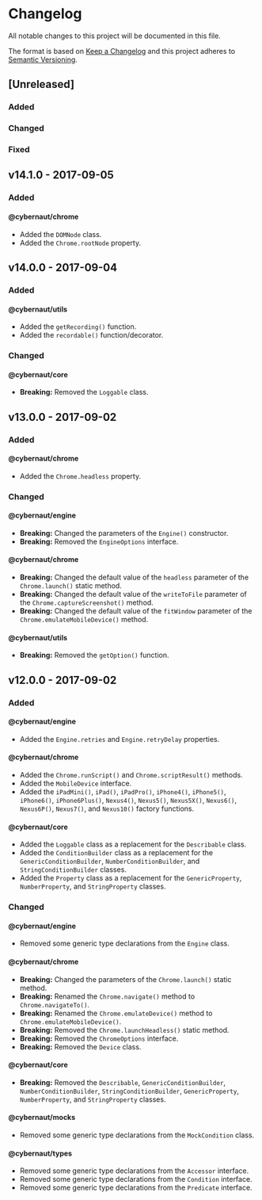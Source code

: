 # Changelog

All notable changes to this project will be documented in this file.

The format is based on [Keep a Changelog][external-keepachangelog]
and this project adheres to [Semantic Versioning][external-semver-spec].

## [Unreleased]

### Added

### Changed

### Fixed

## v14.1.0 - 2017-09-05

### Added

#### @cybernaut/chrome

- Added the `DOMNode` class.
- Added the `Chrome.rootNode` property.

## v14.0.0 - 2017-09-04

### Added

#### @cybernaut/utils

- Added the `getRecording()` function.
- Added the `recordable()` function/decorator.

### Changed

#### @cybernaut/core

- **Breaking:** Removed the `Loggable` class.

## v13.0.0 - 2017-09-02

### Added

#### @cybernaut/chrome

- Added the `Chrome.headless` property.

### Changed

#### @cybernaut/engine

- **Breaking:** Changed the parameters of the `Engine()` constructor.
- **Breaking:** Removed the `EngineOptions` interface.

#### @cybernaut/chrome

- **Breaking:** Changed the default value of the `headless` parameter of the `Chrome.launch()` static method.
- **Breaking:** Changed the default value of the `writeToFile` parameter of the `Chrome.captureScreenshot()` method.
- **Breaking:** Changed the default value of the `fitWindow` parameter of the `Chrome.emulateMobileDevice()` method.

#### @cybernaut/utils

- **Breaking:** Removed the `getOption()` function.

## v12.0.0 - 2017-09-02

### Added

#### @cybernaut/engine

- Added the `Engine.retries` and `Engine.retryDelay` properties.

#### @cybernaut/chrome

- Added the `Chrome.runScript()` and `Chrome.scriptResult()` methods.
- Added the `MobileDevice` interface.
- Added the `iPadMini()`, `iPad()`, `iPadPro()`, `iPhone4()`, `iPhone5()`, `iPhone6()`, `iPhone6Plus()`, `Nexus4()`, `Nexus5()`, `Nexus5X()`, `Nexus6()`, `Nexus6P()`, `Nexus7()`, and `Nexus10()` factory functions.

#### @cybernaut/core

- Added the `Loggable` class as a replacement for the `Describable` class.
- Added the `ConditionBuilder` class as a replacement for the `GenericConditionBuilder`, `NumberConditionBuilder`, and `StringConditionBuilder` classes.
- Added the `Property` class as a replacement for the `GenericProperty`, `NumberProperty`, and `StringProperty` classes.

### Changed

#### @cybernaut/engine

- Removed some generic type declarations from the `Engine` class.

#### @cybernaut/chrome

- **Breaking:** Changed the parameters of the `Chrome.launch()` static method.
- **Breaking:** Renamed the `Chrome.navigate()` method to `Chrome.navigateTo()`.
- **Breaking:** Renamed the `Chrome.emulateDevice()` method to `Chrome.emulateMobileDevice()`.
- **Breaking:** Removed the `Chrome.launchHeadless()` static method.
- **Breaking:** Removed the `ChromeOptions` interface.
- **Breaking:** Removed the `Device` class.

#### @cybernaut/core

- **Breaking:** Removed the `Describable`, `GenericConditionBuilder`, `NumberConditionBuilder`, `StringConditionBuilder`, `GenericProperty`, `NumberProperty`, and `StringProperty` classes.

#### @cybernaut/mocks

- Removed some generic type declarations from the `MockCondition` class.

#### @cybernaut/types

- Removed some generic type declarations from the `Accessor` interface.
- Removed some generic type declarations from the `Condition` interface.
- Removed some generic type declarations from the `Predicate` interface.

[external-keepachangelog]: http://keepachangelog.com/en/1.0.0/
[external-semver-spec]: http://semver.org/spec/v2.0.0.html
